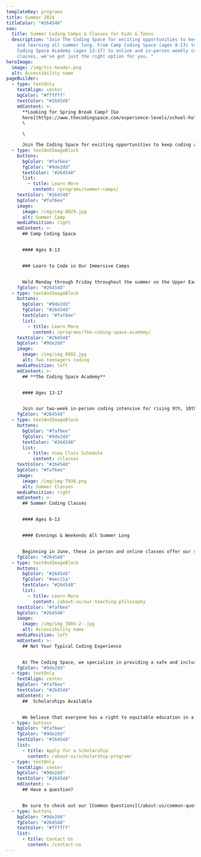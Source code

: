 ```yaml
---
templateKey: programs
title: Summer 2024
titleColor: "#264548"
seo:
  title: Summer Coding Camps & Classes for Kids & Teens
  description: "Join The Coding Space for exciting opportunities to keep coding
    and learning all summer long. From Camp Coding Space (ages 8-13) to The
    Coding Space Academy (ages 13-17) to online and in-person weekly coding
    classes, we've got just the right option for you. "
heroImage:
  image: /img/tcs-header.png
  alt: Accessibility name
pageBuilder:
  - type: textOnly
    textAlign: center
    bgColor: "#ffffff"
    textColor: "#264548"
    mdContent: >-
      **L﻿ooking for Spring Break Camp? [Go
      here](https://www.thecodingspace.com/experience-levels/school-holiday-mini-camps/).**
      \

      \

      Join The Coding Space for exciting opportunities to keep coding and learning all summer long. From Camp Coding Space (ages 8-13) to The Coding Space Academy (ages 13-17) to weekly coding classes (ages 6-13), we've got just the right option for you.
  - type: textAndImageBlock
    buttons:
      bgColor: "#faf6ee"
      fgColor: "#9de2dd"
      textColor: "#264548"
      list:
        - title: Learn More
          content: /programs/summer-camps/
    textColor: "#264548"
    bgColor: "#faf6ee"
    image:
      image: /img/img-8029.jpg
      alt: Summer Camp
    mediaPosition: right
    mdContent: >-
      ## Camp Coding Space


      #### A﻿ges 8-13


      ### Learn to Code in Our Immersive Camps


      Held Monday through Friday throughout the summer on the Upper East Side in NYC and Park Slope, Brooklyn, our camps combine project-based coding, STEM exploration, team-building activities, exciting field trips, and more to create an unforgettable summer experience.
    fgColor: "#264548"
  - type: textAndImageBlock
    buttons:
      bgColor: "#9de2dd"
      fgColor: "#264548"
      textColor: "#faf6ee"
      list:
        - title: Learn More
          content: /programs/the-coding-space-academy/
    textColor: "#264548"
    bgColor: "#9de2dd"
    image:
      image: /img/img_0892.jpg
      alt: Two teenagers coding
    mediaPosition: left
    mdContent: >-
      ## **The Coding Space Academy**


      #### A﻿ges 13-17


      Join our two-week in-person coding intensive for rising 9th, 10th, 11th, and 12th graders. In this rigorous pre-college program, coding novices and experienced programmers alike will pick up the hard skills of coding, dive into the professional and collegiate world of computer science, test their limits, make friends, and be treated like the young adults that they are — all in an immersive boot camp setting.
    fgColor: "#264548"
  - type: textAndImageBlock
    buttons:
      bgColor: "#faf6ee"
      fgColor: "#9de2dd"
      textColor: "#264548"
      list:
        - title: View Class Schedule
          content: /classes
    textColor: "#264548"
    bgColor: "#faf6ee"
    image:
      image: /img/img-7938.png
      alt: Summer Classes
    mediaPosition: right
    mdContent: >-
      ## Summer Coding Classes


      #### A﻿ges 6-13


      #### Evenings & Weekends All Summer Long


      Beginning in June, these in person and online classes offer our signature project-based coding education, small student to teacher ratios, and Socratic-based teaching. Featuring evening and weekend classes, this option is a perfect way for busy kids to continue their coding journey over the summer.
    fgColor: "#264548"
  - type: textAndImageBlock
    buttons:
      bgColor: "#264548"
      fgColor: "#eec11a"
      textColor: "#264548"
      list:
        - title: Learn More
          content: /about-us/our-teaching-philosophy
    textColor: "#faf6ee"
    bgColor: "#264548"
    image:
      image: /img/img_3005-2-.jpg
      alt: Accessibility name
    mediaPosition: left
    mdContent: >-
      ## Not Your Typical Coding Experience


      At The Coding Space, we specialize in providing a safe and inclusive learning environment for kids to have fun, be challenged, and discover their passions. Our teachers never lecture; instead, they ask targeted questions using the Socratic Method to get students thinking and problem solving on their own. By focusing on the development of computational thinking skills, intellectual confidence, self-expression, and independence, our students learn to code while growing as thinkers, learners, and leaders.
    fgColor: "#9de2dd"
  - type: textOnly
    textAlign: center
    bgColor: "#faf6ee"
    textColor: "#264548"
    mdContent: >-
      ##  Scholarships Available


      We believe that everyone has a right to equitable education in a safe and inclusive learning environment and are committed to increasing access to our high quality coding programs. 
  - type: buttons
    bgColor: "#faf6ee"
    fgColor: "#9de2dd"
    textColor: "#264548"
    list:
      - title: Apply for a Scholarship
        content: /about-us/scholarship-program/
  - type: textOnly
    textAlign: center
    bgColor: "#9de2dd"
    textColor: "#264548"
    mdContent: >-
      ## Have a question?


      Be sure to check out our [Common Questions](/about-us/common-questions/). If you still don’t see what you need, reach out to us.
  - type: buttons
    bgColor: "#9de2dd"
    fgColor: "#264548"
    textColor: "#ffffff"
    list:
      - title: Contact Us
        content: /contact-us
---
```

